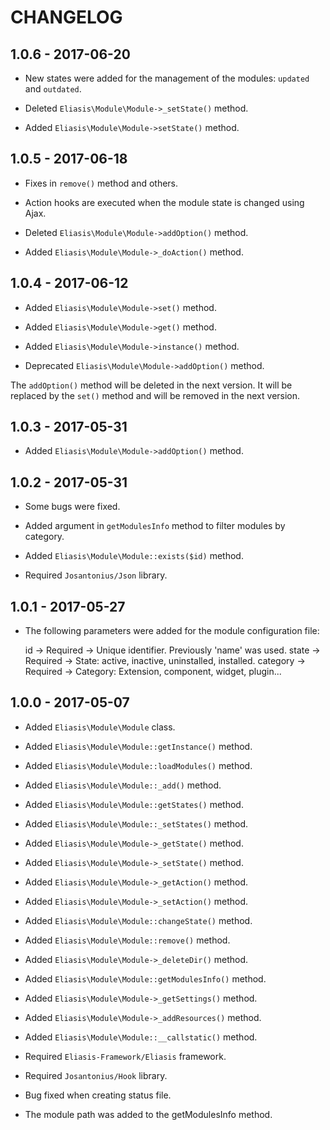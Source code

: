 # CHANGELOG

## 1.0.6 - 2017-06-20

* New states were added for the management of the modules: `updated` and `outdated`.

* Deleted `Eliasis\Module\Module->_setState()` method.

* Added `Eliasis\Module\Module->setState()` method.

## 1.0.5 - 2017-06-18

* Fixes in `remove()` method and others.

* Action hooks are executed when the module state is changed using Ajax.

* Deleted `Eliasis\Module\Module->addOption()` method.

* Added `Eliasis\Module\Module->_doAction()` method.

## 1.0.4 - 2017-06-12

* Added `Eliasis\Module\Module->set()` method.
* Added `Eliasis\Module\Module->get()` method.
* Added `Eliasis\Module\Module->instance()` method.

* Deprecated `Eliasis\Module\Module->addOption()` method.

The `addOption()` method will be deleted in the next version. It will be replaced by the `set()` method and will be removed in the next version.

## 1.0.3 - 2017-05-31

* Added `Eliasis\Module\Module->addOption()` method.

## 1.0.2 - 2017-05-31

* Some bugs were fixed.

* Added argument in `getModulesInfo` method to filter modules by category.

* Added `Eliasis\Module\Module::exists($id)` method.

* Required `Josantonius/Json` library.

## 1.0.1 - 2017-05-27

* The following parameters were added for the module configuration file:

	id       → Required → Unique identifier. Previously 'name' was used.
	state    → Required → State: active, inactive, uninstalled, installed.
	category → Required → Category: Extension, component, widget, plugin...

## 1.0.0 - 2017-05-07

* Added `Eliasis\Module\Module` class.
* Added `Eliasis\Module\Module::getInstance()` method.
* Added `Eliasis\Module\Module::loadModules()` method.
* Added `Eliasis\Module\Module::_add()` method.
* Added `Eliasis\Module\Module::getStates()` method.
* Added `Eliasis\Module\Module::_setStates()` method.
* Added `Eliasis\Module\Module->_getState()` method.
* Added `Eliasis\Module\Module->_setState()` method.
* Added `Eliasis\Module\Module->_getAction()` method.
* Added `Eliasis\Module\Module->_setAction()` method.
* Added `Eliasis\Module\Module::changeState()` method.
* Added `Eliasis\Module\Module::remove()` method.
* Added `Eliasis\Module\Module->_deleteDir()` method.
* Added `Eliasis\Module\Module::getModulesInfo()` method.
* Added `Eliasis\Module\Module->_getSettings()` method.
* Added `Eliasis\Module\Module->_addResources()` method.
* Added `Eliasis\Module\Module::__callstatic()` method.

* Required `Eliasis-Framework/Eliasis` framework.
* Required `Josantonius/Hook` library.

* Bug fixed when creating status file.

* The module path was added to the getModulesInfo method.